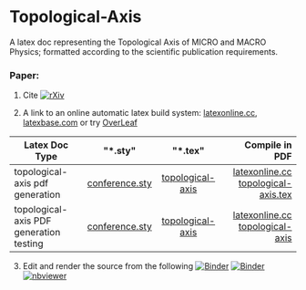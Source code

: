 # Topological-Axis

A latex doc representing the Topological Axis of MICRO and MACRO Physics; formatted according to the scientific publication requirements.

### Paper:

1. Cite [![rXiv](https://img.shields.io/badge/rXiv-2002.0190-orange.svg?style=flat)](https://vixra.org/pdf/2002.0190v8.pdf)

2. A link to an online automatic latex build system: [latexonline.cc](https://latexonline.cc/compile?git=https%3A%2F%2Fgithub.com%2FLaGuer%2Ftopological-axis&target=topological-axis.tex&command=pdflatex), [latexbase.com](https://latexbase.com) or try [OverLeaf](https://www.overleaf.com/)

| Latex Doc Type                |      "*.sty"                 |        "*.tex"              |      Compile in PDF                                                                                                                                    |
| ----------------------------- |:----------------------------:|:---------------------------:|-------------------------------------------------------------------------------------------------------------------------------------------------------:|
|topological-axis pdf generation  |[conference.sty](conference.sty)| [topological-axis](topological-axis.tex )       |[latexonline.cc topological-axis.tex](https://latexonline.cc/compile?git=https%3A%2F%2Fgithub.com%2FLaGuer%2Ftopological-axis&target=topological-axis.tex&command=pdflatex)      |
|topological-axis PDF generation testing  |[conference.sty](conference.sty)| [topological-axis](topological-axis.tex )       |[latexonline.cc topological-axis](https://latexonline.cc/compile?git=https%3A%2F%2Fgithub.com%2FLaGuer%2Ftopological-axis&target=topological-axis.tex&command=pdflatex)      |

3. Edit and render the source from the following 
[![Binder](https://mybinder.org/badge_logo.svg)](https://mybinder.org/v2/gh/LaGuer/topological-axis/master)
[![Binder](https://mybinder.org/badge.svg)](https://mybinder.org/v2/gh/LaGuer/topological-axis/master?urlpath=lab%2Ftree%2Ftopological-axis.ipynb)
[![nbviewer](https://img.shields.io/badge/view%20on-nbviewer-brightgreen.svg)](https://nbviewer.jupyter.org/github/LaGuer/topological-axis/blob/master/topological-axis.ipynb)
